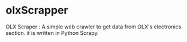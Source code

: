 # olxScrapper
OLX Scraper : A simple web crawler to get data from OLX's electronics section. it is written in Python Scrapy.
